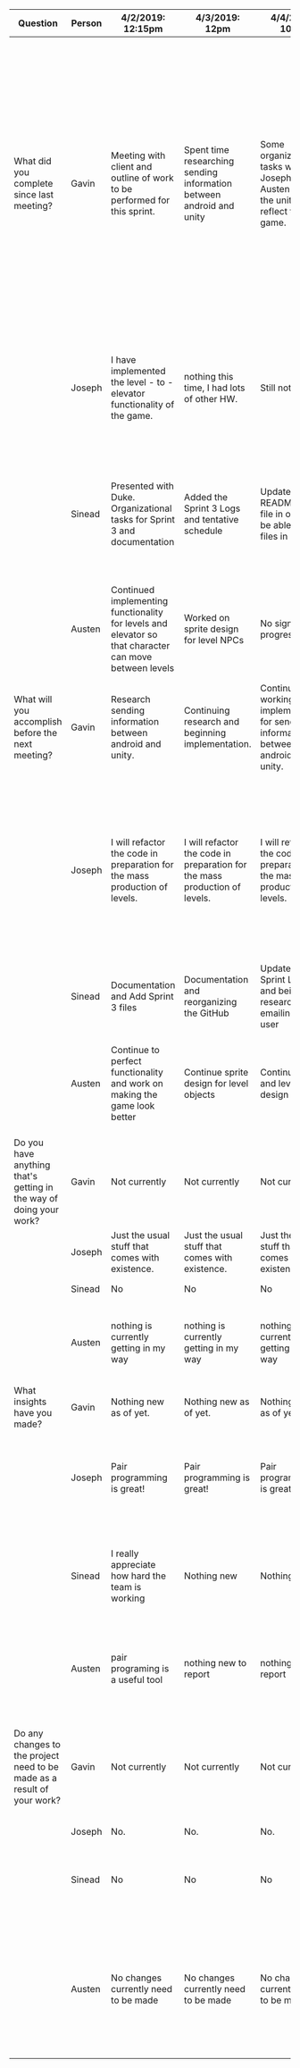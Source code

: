 | Question | Person | 4/2/2019: 12:15pm | 4/3/2019: 12pm | 4/4/2019: 10pm | 4/5/2019: 2pm | 4/6/2019: 2pm | 4/9/2019: 4pm | 4/10/2019: 12pm | 4/11/2019: 10pm | 4/12/2019: 2pm | 4/13/2019: 2pm |
| ------ | ------ | ------ | ------ | ------ | ------ | ------ | ------ | ------ | ------ | ------ | ------ |
| What did you complete since last meeting? | Gavin | Meeting with client and outline of work to be performed for this sprint. | Spent time researching sending information between android and unity | Some organizational tasks with Joseph and Austen on how the unity will reflect the game. | Continued work on the android app implementation for communication between android and unity.  | Worked on passing information from android to unity via method calls instead of app to app communication. | Completed passing information task between android and unity. Established a c# script that will pull the intent extras from android into the unity game. Also talked with Austen about how this will have to be implemented with the load script inside Unity so there is no race conditions when trying to ping the database.  | Spent time on organizational tasks with the team. Cleaned up Android code. | Worked with Joseph to create two 'loading' scenes in Unity that run our start up scripts. Also updated the startup scripts. | Spent some time trying to install a wamp server on Joseph's machine. However there is some communication difference between what he has and what I have. | Performed testing for project on my machine. |
|  | Joseph | I have implemented the level - to - elevator functionality of the game. | nothing this time, I had lots of other HW. | Still nothing. | I have refactored the unity design in unity more. | I have designed the layout for future levels to be built in unity. | I have finished the implementation of the Badges and keyCards. | I have spent time on the level previews | I have fixed question answering errors and Dialogue buttons (exit and continue) | I have changed layering with rodney so that he is in front of objects like the elevator and other NPC's, I also finished the button scaling issues. | level templates have been dished out. Very close to done. |
|  | Sinead | Presented with Duke. Organizational tasks for Sprint 3 and documentation | Added the Sprint 3 Logs and tentative schedule | Updated the README.md file in order to be able to find files in repo | No significant progress | Created a completion activity with a functional email certificate button | Created the certificate and working on figuring out how to attach it to an email | research why the file wont attach to the email | No significant progress | created levels content activity | Changed backgrounds files, changed logos and altered colors of fields so that they are visible - and started the Sprint 3 Retrospective |
|  | Austen | Continued implementing functionality for levels and elevator so that character can move between levels | Worked on sprite design for level NPCs | No significant progress made | Continued work on sprites for NPC characters | Finished up sprite designs for NPC characters | No. | Began implementing load and save functionality into the Unity side of the game | No significant progress has been made | Added boss sprite and fixed the dialogue and question boxes | began constructing the boss level for the game |
| What will you accomplish before the next meeting? | Gavin | Research sending information between android and unity. |Continuing research and beginning implementation.  | Continue working on the implementation for sending information between android and unity. | Test information passing. | Test information passing. | Small stylistic clean up and assisting Austen and Joseph in Unity where needed. | There are some Unity scripts that need to be updated.  | Attempting to get a wamp server on Joseph's machine. | Attempt to diagnose the issue with Joseph's machine, and some orgizational tasking for our final meeting. | Hopefully have the finished working app. |
|  | Joseph | I will refactor the code in preparation for the mass production of levels. | I will refactor the code in preparation for the mass production of levels. | I will refactor the code in preparation for the mass production of levels. | I will be designing the layout for other levels in unity. | I will finish the badges and access cards implementation. | I will work on the  level previews feature | I will continue work on the level previews feature. | I will rework the movement button scaling on Android devices. | Now that the level template is finally completed, I will make 5 more levels just like level one, add the questions for each level with answers, and then create the mazes on the tilemaps to finish the game. | No more meetings, but I will finish up the mazes and everything else. |
|  | Sinead | Documentation and Add Sprint 3 files | Documentation and reorganizing the GitHub | Update the Sprint Logs and being research into emailing the user | Work on sending the user an email of completion | Make the email to the user more visually pleasing | Try to figure out how to attach an image to an email | finish completion email for user | create Levels Content activity | Change backgrounds of certain pages | Sprint 3 Retrospective |
|  | Austen | Continue to perfect functionality and work on making the game look better | Continue sprite design for level objects | Continue sprite and level design | Continue working on NPC Sprites as well as finishing up implementation of mechanics necessary for building levels | continue to finish up implementing the last of the game mechanics and begin level construction | continue to finish up implementing the last of the game mechanics and begin level construction | Continue implementing final functionality into the game and begin building levels | Continue implementing final functionality into the game and begin building levels | continue final mechanics and start constructing levels | Get this game as done as I can |
| Do you have anything that's getting in the way of doing your work? | Gavin | Not currently | Not currently | Not currently | Not currently | Not currently | Not currently | Not currently | Not currently | Not currently | Not currently |
|  | Joseph | Just the usual stuff that comes with existence. | Just the usual stuff that comes with existence. | Just the usual stuff that comes with existence. | Just the usual stuff that comes with existence. | Just the usual stuff that comes with existence. | Just the usual stuff that comes with existence. | Just the usual stuff that comes with existence. | Nope, FULL SPEED AHEAD. | Nope, SUPER FULL SPEED AHEAD. | Nope, SUPER FULL SPEED AHEAD. |
|  | Sinead | No | No | No | Personal matters | No | 403 Assignment | Personal matters | 403 Assignment | 403 Assignment | 403 Assignment |
|  | Austen | nothing is currently getting in my way | nothing is currently getting in my way | nothing is currently getting in my way | Nothing is currently getting in the way of my work | Nothing is currently getting in the way of my work | Nothing is currently getting in the way of my work | Studying for exams in other classes has been taking up most of my time | Studying for exams in other classes has been taking up most of my time | nothing is currently getting in the way of my work | Time is my only obstacle at this point |
| What insights have you made? | Gavin | Nothing new as of yet. | Nothing new as of yet. | Nothing new as of yet. | Nothing new as of yet. | Nothing new as of yet. | Nothing new as of yet. | Nothing new as of yet. | Nothing new as of yet. | Nothing new as of yet. | Nothing new as of yet. |
|  | Joseph | Pair programming is great! | Pair programming is great! | Pair programming is great! | Pair programming is great! | Pair programming is great! | Pair programming is great! | there is now many parts of the game that need to be debugged together. | With so many moving parts, the ship has become harder to mentally maintain. | With so many moving parts, the ship has become harder to mentally maintain. | With so many moving parts, the ship has become harder to mentally maintain. |
|  | Sinead | I really appreciate how hard the team is working | Nothing new | Nothing new | Nothing new | How to email using an intent | Nothing new | Nothing new | Nothing new | Creating activities has become rather simple now that we have more experience with Android Studio |  |
|  | Austen | pair programing is a useful tool | nothing new to report | nothing new to report | No new insights to report | No new insights to report | Unity canvases come with canvas scalers that scale the canvas between resolutions | Database stuff is difficult | No new insights to report | Unity scenes require an EventSystem for buttons to work | The Player Character does not like 2D Circle colliders |
| Do any changes to the project need to be made as a result of your work? | Gavin | Not currently | Not currently | Not currently | Not currently | Not currently | We are creating two "loading" scenes in unity with the purpose of running these new scripts. | Not Currently | Not currently | Not currently however there might be a way to trick the requests so that they will work on Joseph's machine as well. | Not currently |
|  | Joseph | No. | No. | No. | No. | No. | No. | No. | No | No | No |
|  | Sinead | No | No | No | No | No | No | The certificate of completion will be text written out in the email as text | No | No | No |
|  | Austen | No changes currently need to be made | No changes currently need to be made | No changes currently need to be made | Nothing currently needs to be changed because of my work | Nothing currently needs to be changed because of my work | Nothing currently needs to be changed because of my work | Two blank initial scenes need to be created to run the startGame, and loadData scripts so they only run on the opening of the game | Nothing currently needs to be changed due to my work | No changes currently need to be due to my work | No changes currently need to be made due to my work |
